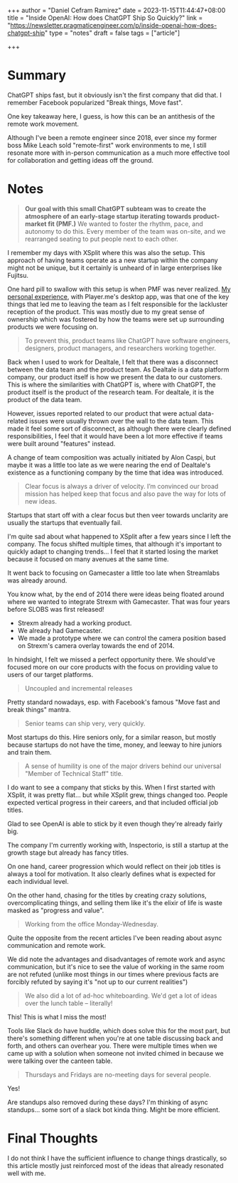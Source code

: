 +++
author = "Daniel Cefram Ramirez"
date = 2023-11-15T11:44:47+08:00
title = "Inside OpenAI: How does ChatGPT Ship So Quickly?"
link = "https://newsletter.pragmaticengineer.com/p/inside-openai-how-does-chatgpt-ship"
type = "notes"
draft = false
tags = ["article"]

+++

# Summary

ChatGPT ships fast, but it obviously isn't the first company that did that. I remember Facebook popularized "Break things, Move fast".

One key takeaway here, I guess, is how this can be an antithesis of the remote work movement. 

Although I've been a remote engineer since 2018, ever since my former boss Mike Leach sold "remote-first" work environments to me, I still resonate more with in-person communication as a much more effective tool for collaboration and getting ideas off the ground.

# Notes

> **Our goal with this small ChatGPT subteam was to create the atmosphere of an early-stage startup iterating towards product-market fit (PMF.)** We wanted to foster the rhythm, pace, and autonomy to do this. Every member of the team was on-site, and we rearranged seating to put people next to each other.

I remember my days with XSplit where this was also the setup. This approach of having teams operate as a new startup within the company might not be unique, but it certainly is unheard of in large enterprises like Fujitsu.

One hard pill to swallow with this setup is when PMF was never realized. [My personal experience](/posts/on-to-a-new-challenge/#why-i-left-splitmedialabs), with Player.me's desktop app, was that one of the key things that led me to leaving the team as I felt responsible for the lackluster reception of the product. This was mostly due to my great sense of ownership which was fostered by how the teams were set up surrounding products we were focusing on.

> To prevent this, product teams like ChatGPT have software engineers, designers, product managers, and researchers working together.

Back when I used to work for Dealtale, I felt that there was a disconnect between the data team and the product team. As Dealtale is a data platform company, our product itself is how we present the data to our customers. This is where the similarities with ChatGPT is, where with ChatGPT, the product itself is the product of the research team. For dealtale, it is the product of the data team.

However, issues reported related to our product that were actual data-related issues were usually thrown over the wall to the data team. This made it feel some sort of disconnect, as although there were clearly defined responsibilities, I feel that it would have been a lot more effective if teams were built around "features" instead.

A change of team composition was actually initiated by Alon Caspi, but maybe it was a little too late as we were nearing the end of Dealtale's existence as a functioning company by the time that idea was introduced.

> Clear focus is always a driver of velocity. I’m convinced our broad mission has helped keep that focus and also pave the way for lots of new ideas.

Startups that start off with a clear focus but then veer towards unclarity are usually the startups that eventually fail.

I'm quite sad about what happened to XSplit after a few years since I left the company. The focus shifted multiple times, that although it's important to quickly adapt to changing trends... I feel that it started losing the market because it focused on many avenues at the same time.

It went back to focusing on Gamecaster a little too late when Streamlabs was already around.

You know what, by the end of 2014 there were ideas being floated around where we wanted to integrate Strexm with Gamecaster. That was four years before SLOBS was first released! 

- Strexm already had a working product. 
- We already had Gamecaster. 
- We made a prototype where we can control the camera position based on Strexm's camera overlay towards the end of 2014.

In hindsight, I felt we missed a perfect opportunity there. We should've focused more on our core products with the focus on providing value to users of our target platforms.

> Uncoupled and incremental releases

Pretty standard nowadays, esp. with Facebook's famous "Move fast and break things" mantra.

> Senior teams can ship very, very quickly.

Most startups do this. Hire seniors only, for a similar reason, but mostly because startups do not have the time, money, and leeway to hire juniors and train them.

> A sense of humility is one of the major drivers behind our universal "Member of Technical Staff" title.

I do want to see a company that sticks by this. When I first started with XSplit, it was pretty flat... but while XSplit grew, things changed too. People expected vertical progress in their careers, and that included official job titles.

Glad to see OpenAI is able to stick by it even though they're already fairly big.

The company I'm currently working with, Inspectorio, is still a startup at the growth stage but already has fancy titles.

On one hand, career progression which would reflect on their job titles is always a tool for motivation. It also clearly defines what is expected for each individual level.

On the other hand, chasing for the titles by creating crazy solutions, overcomplicating things, and selling them like it's the elixir of life is waste masked as "progress and value".

> Working from the office Monday-Wednesday.

Quite the opposite from the recent articles I've been reading about async communication and remote work.

We did note the advantages and disadvantages of remote work and async communication, but it's nice to see the value of working in the same room are not refuted (unlike most things in our times where previous facts are forcibly refuted by saying it's "not up to our current realities")

> We also did a lot of ad-hoc whiteboarding. We'd get a lot of ideas over the lunch table – literally!

This! This is what I miss the most!

Tools like Slack do have huddle, which does solve this for the most part, but there's something different when you're at one table discussing back and forth, and others can overhear you. There were multiple times when we came up with a solution when someone not invited chimed in because we were talking over the canteen table.

> Thursdays and Fridays are no-meeting days for several people.

Yes!

Are standups also removed during these days? I'm thinking of async standups... some sort of a slack bot kinda thing. Might be more efficient.

# Final Thoughts

I do not think I have the sufficient influence to change things drastically, so this article mostly just reinforced most of the ideas that already resonated well with me.

